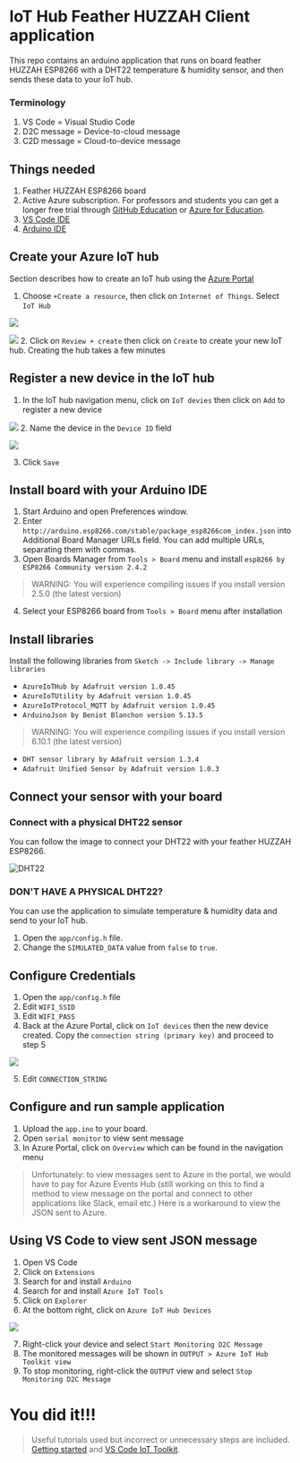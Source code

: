 # IoT Hub Feather HUZZAH Client application 

This repo contains an arduino application that runs on board feather HUZZAH ESP8266 with a DHT22 temperature & humidity sensor, and then sends these data to your IoT hub. 

### Terminology
1. VS Code = Visual Studio Code
2. D2C message = Device-to-cloud message
3. C2D message = Cloud-to-device message

## Things needed
1. Feather HUZZAH ESP8266 board
2. Active Azure subscription. For professors and students you can get a longer free trial through [GitHub Education](https://education.github.com/pack) or [Azure for Education](https://azure.microsoft.com/en-us/free/students/).
3. [VS Code IDE](https://code.visualstudio.com)
4. [Arduino IDE](https://www.arduino.cc/en/Main/Software)

## Create your Azure IoT hub
Section describes how to create an IoT hub using the [Azure Portal](https://portal.azure.com/)
1. Choose `+Create a resource`, then click on `Internet of Things`. Select `IoT Hub`

![](images/create-basics.png)

![](images/create-size.png)
2. Click on `Review + create` then click on `Create` to create your new IoT hub. Creating the hub takes a few minutes

## Register a new device in the IoT hub
1. In the IoT hub navigation menu, click on `IoT devies` then click on `Add` to register a new device

![](images/device-add.png)
2. Name the device in the `Device ID` field

![](images/device-name.png)

3. Click `Save`

## Install board with your Arduino IDE 
1. Start Arduino and open Preferences window.
2. Enter `http://arduino.esp8266.com/stable/package_esp8266com_index.json` into Additional Board Manager URLs field. You can add multiple URLs, separating them with commas.
3. Open Boards Manager from `Tools > Board` menu and install `esp8266 by ESP8266 Community version 2.4.2`
> WARNING: You will experience compiling issues if you install version 2.5.0 (the latest version)
4. Select your ESP8266 board from `Tools > Board` menu after installation

## Install libraries
Install the following libraries from `Sketch -> Include library -> Manage libraries`

* `AzureIoTHub by Adafruit version 1.0.45`
* `AzureIoTUtility by Adafruit version 1.0.45`
* `AzureIoTProtocol_MQTT by Adafruit version 1.0.45`
* `ArduinoJson by Beniot Blanchon version 5.13.5`
> WARNING: You will experience compiling issues if you install version 6.10.1 (the latest version) 
* `DHT sensor library by Adafruit version 1.3.4`
* `Adafruit Unified Sensor by Adafruit version 1.0.3`

## Connect your sensor with your board
### Connect with a physical DHT22 sensor
You can follow the image to connect your DHT22 with your feather HUZZAH ESP8266.

![DHT22](images/dht.png)

### DON'T HAVE A PHYSICAL DHT22?
You can use the application to simulate temperature & humidity data and send to your IoT hub.
1. Open the `app/config.h` file.
2. Change the `SIMULATED_DATA` value from `false` to `true`.

## Configure Credentials
1. Open the `app/config.h` file
2. Edit `WIFI_SSID`
3. Edit `WIFI_PASS`
4. Back at the Azure Portal, click on `IoT devices` then the new device created. Copy the `connection string (primary key)` and proceed to step 5

![](images/device-key.png)

5. Edit `CONNECTION_STRING`

## Configure and run sample application
1. Upload the `app.ino` to your board.
2. Open `serial monitor` to view sent message
3. In Azure Portal, click on `Overview` which can be found in the navigation menu
> Unfortunately: to view messages sent to Azure in the portal, we would have to pay for Azure Events Hub (still working on this to find a method to view message on the portal and connect to other applications like Slack, email etc.) Here is a workaround to view the JSON sent to Azure.

## Using VS Code to view sent JSON message
1. Open VS Code 
2. Click on `Extensions`
3. Search for and install `Arduino`
4. Search for and install `Azure IoT Tools`
5. Click on `Explorer`
6. At the bottom right, click on `Azure IoT Hub Devices`

![](images/vs-code1.png)

7. Right-click your device and select `Start Monitoring D2C Message`
8. The monitored messages will be shown in `OUTPUT > Azure IoT Hub Toolkit view`
9. To stop monitoring, right-click the `OUTPUT` view and select `Stop Monitoring D2C Message`

# You did it!!!

> Useful tutorials used but incorrect or unnecessary steps are included. [Getting started](https://docs.microsoft.com/en-us/azure/iot-hub/iot-hub-arduino-huzzah-esp8266-get-started) and [VS Code IoT Toolkit](https://docs.microsoft.com/en-us/azure/iot-hub/iot-hub-vscode-iot-toolkit-cloud-device-messaging). 